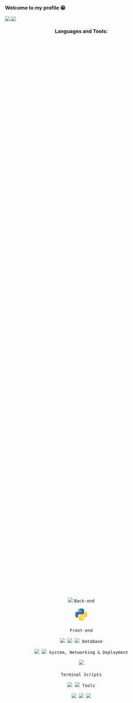 ### Welcome to my profile 😁

<a href="https://github.com/tarcisiogeovane/github-readme-stats">
  <img height=150 align="center" src="https://github-readme-stats.vercel.app/api?username=tarcisiogeovane&count_private=true&show_icons=trueline_height=21&theme=github_dark" />
</a>
<a href="https://github.com/tarcisiogeovane/convoychat">
  <img height=150 align="center" src="https://github-readme-stats.vercel.app/api/top-langs/?username=tarcisiogeovane&layout=compact&theme=github_dark&langs_count=10&exclude_repo=kasweb" />
</a>


<h3 align="center">Languages and Tools:</h3>

<div style="display: flex; flex-direction: column; align-items: center; justify-content: center; height: 100vh; text-align: center;">
  <!-- Top: Programming Languages and Back-end -->
  <div style="margin-bottom: 20px; align-items: center>
    <kbd>
      <kbd>Programming Languages</kbd>
      <br><br>
      <img width="30px" src="https://cdn.jsdelivr.net/gh/devicons/devicon/icons/java/java-plain.svg" /> 
      <img width="30px" src="https://cdn.jsdelivr.net/gh/devicons/devicon/icons/c/c-plain.svg" /> 
    </kbd>

   <kbd>
      <kbd>Back-end</kbd>
      <br><br>
      <a href="https://www.python.org" target="_blank" align-items: center;>
        <img src="https://github.com/Aakarsh-B/trying-repos/blob/master/python-5.svg?raw=true" alt="python" width="40" height="40"/>
      </a>
    </kbd>
  </div>

  <!-- Middle: Front-end, Database, System -->
  <div style="margin-bottom: 20px;">
    <kbd>
      <kbd>Front-end</kbd>
      <br><br>
      <img width="30px" src="https://cdn.jsdelivr.net/gh/devicons/devicon/icons/html5/html5-original.svg" /> 
      <img width="30px" src="https://cdn.jsdelivr.net/gh/devicons/devicon/icons/css3/css3-plain.svg" /> 
      <img width="30px" src="https://cdn.jsdelivr.net/gh/devicons/devicon/icons/javascript/javascript-original.svg" />
    </kbd>

  <kbd>
      <kbd>Database</kbd>
      <br><br>
      <img width="30px" src="https://cdn.jsdelivr.net/gh/devicons/devicon/icons/mysql/mysql-plain.svg" />
      <img width="30px" src="https://cdn.jsdelivr.net/gh/devicons/devicon/icons/mongodb/mongodb-plain.svg" />
    </kbd>

  <kbd>
      <kbd>System, Networking & Deployment</kbd>
      <br><br>
      <img width="30px" src="https://cdn.jsdelivr.net/gh/devicons/devicon/icons/git/git-plain.svg" />
    </kbd>
  </div>

  <!-- Bottom: Terminal Scripts and Tools -->
  <div>
    <kbd>
      <kbd>Terminal Scripts</kbd>
      <br><br>
      <img width="30px" src="https://cdn.jsdelivr.net/gh/devicons/devicon/icons/bash/bash-original.svg" />
      <img width="30px" src="https://cdn.jsdelivr.net/gh/devicons/devicon/icons/vim/vim-original.svg" />
    </kbd>

   <kbd>
      <kbd>Tools</kbd>
      <br><br>
      <img width="30px" src="https://cdn.jsdelivr.net/gh/devicons/devicon/icons/vscode/vscode-original.svg" />
      <img width="30px" src="https://cdn.jsdelivr.net/gh/devicons/devicon/icons/visualstudio/visualstudio-plain.svg" />
      <img width="30px" src="https://repository-images.githubusercontent.com/59065830/b62be480-45d2-11ea-9989-803db0f9c44d" />
    </kbd>
  </div>
</div>

     
<!-- ### Languages and Tools:

<div>
  
<a href="https://www.w3.org/javascript/" target="_blank"><img align="left" alt="Js" width="26" src="https://raw.githubusercontent.com/devicons/devicon/master/icons/javascript/javascript-plain.svg">
<a href="https://www.w3.org/html/" target="_blank"><img align="left" alt="HTML5" width="26px" src="https://raw.githubusercontent.com/github/explore/80688e429a7d4ef2fca1e82350fe8e3517d3494d/topics/html/html.png" /></a>
<a href="https://www.w3schools.com/css/" target="_blank"><img align="left" alt="CSS3" width="26px" src="https://raw.githubusercontent.com/github/explore/80688e429a7d4ef2fca1e82350fe8e3517d3494d/topics/css/css.png" /></a>
<a href="https://www.python.org" target="_blank"> <img align="left" alt="Python" width="26px" src="https://github.com/Aakarsh-B/trying-repos/blob/master/python-5.svg?raw=true"/> </a>
<a href="https://www.cprogramming.com/" target="_blank"> <img align="left" alt="C" width="26px" src="https://github.com/Aakarsh-B/trying-repos/blob/master/c-programming.png"/> </a>
<a href="https://www.w3schools.com/cpp/" target="_blank"> <img align="left" alt="C++" width="26px" src="https://github.com/Aakarsh-B/trying-repos/blob/master/c++.png"/> </a>
<a href="https://git-scm.com/" target="_blank"> <img align="left" alt="git" width="26px" src="https://www.vectorlogo.zone/logos/git-scm/git-scm-icon.svg"/> </a>
<img align="left" alt="GitHub" width="26px" src="https://github.com/Aakarsh-B/trying-repos/blob/master/github.svg" />

</div>

-->
<br>
 
### <img src="https://media.giphy.com/media/VgCDAzcKvsR6OM0uWg/giphy.gif" width="50">  For more programming content, follow me!     <img align="right" alt="Coding" width="300" src="https://i.gifer.com/3AyY.gif">
 
<div> 
  <a href="https://www.linkedin.com/in/tarcisiogeovanecoding" target="_blank"><img src="https://img.shields.io/badge/-LinkedIn-%230077B5?style=for-the-badge&logo=linkedin&logoColor=white" target="_blank"></a>
  <a href="https://www.youtube.com/@zahrr1172" target="_blank"><img src="https://img.shields.io/badge/YouTube-FF0000?style=for-the-badge&logo=youtube&logoColor=white" target="_blank"></a>
  <a href="" target="_blank"><img src="https://img.shields.io/badge/Discord-7289DA?style=for-the-badge&logo=discord&logoColor=white" target="_blank"></a> 
  <a href = "mailto:tarcisio.geovane@gmail.com"><img src="https://img.shields.io/badge/-Gmail-%23333?style=for-the-badge&logo=gmail&logoColor=white" target="_blank"></a>
</div>


<h2>My another Github Stats</h2>
<img src="https://github-readme-streak-stats.herokuapp.com/?user=tarcisiogeovane&theme=holi-theme">









<p align="center"><img src="https://badges.pufler.dev/visits/aakashsh1999/tarcisiogeovane?style=for-the-badge"/> <img src="https://badges.pufler.dev/repos/tarcisiogeovane/?style=for-the-badge"/>
</p>
<p align="center"><img src="https://badges.pufler.dev/commits/monthly/tarcisiogeovane"/></p>

